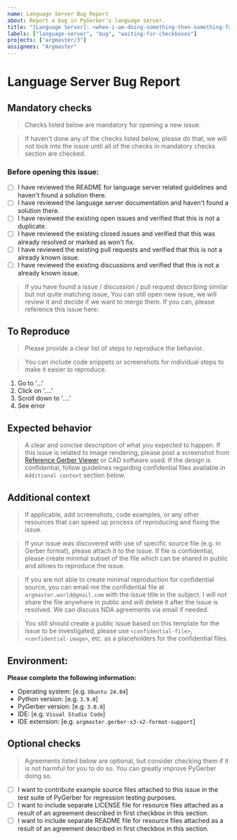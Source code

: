 ```yaml
---
name: Language Server Bug Report
about: Report a bug in PyGerber's language server.
title: "[Language Server]: <when-i-am-doing-something-then-something-fails>"
labels: ["language-server", "bug", "waiting-for-checkboxes"]
projects: ["argmaster/3"]
assignees: "Argmaster"
---
```


# Language Server Bug Report

## Mandatory checks

> Checks listed below are mandatory for opening a new issue.

> If haven't done any of the checks listed below, please do that, we will not look into
> the issue until all of the checks in mandatory checks section are checked.

### Before opening this issue:

- [ ] I have reviewed the README for language server related guidelines and haven't
      found a solution there.
- [ ] I have reviewed the language server documentation and haven't found a solution
      there.
- [ ] I have reviewed the existing open issues and verified that this is not a
      duplicate.
- [ ] I have reviewed the existing closed issues and verified that this was already
      resolved or marked as won't fix.
- [ ] I have reviewed the existing pull requests and verified that this is not a already
      known issue.
- [ ] I have reviewed the existing discussions and verified that this is not a already
      known issue.

> If you have found a issue / discussion / pull request describing similar but not quite
> matching issue, You can still open new issue, we will review it and decide if we want
> to merge them. If you can, please reference this issue here:

## To Reproduce

> Please provide a clear list of steps to reproduce the behavior.

> You can include code snippets or screenshots for individual steps to make it easier to
> reproduce.

1. Go to '...'
2. Click on '....'
3. Scroll down to '....'
4. See error

## Expected behavior

> A clear and concise description of what you expected to happen. If this issue is
> related to image rendering, please post a screenshot from
> [Reference Gerber Viewer](https://gerber-viewer.ucamco.com/) or CAD software used. If
> the design is confidential, follow guidelines regarding confidential files available
> in `Additional context` section below.

## Additional context

> If applicable, add screenshots, code examples, or any other resources that can speed
> up process of reproducing and fixing the issue.

> If your issue was discovered with use of specific source file (e.g. in Gerber format),
> please attach it to the issue. If file is confidential, please create minimal subset
> of the file which can be shared in public and allows to reproduce the issue.

> If you are not able to create minimal reproduction for confidential source, you can
> email me the confidential file at `argmaster.world@gmail.com` with the issue title in
> the subject. I will not share the file anywhere in public and will delete it after the
> issue is resolved. We can discuss NDA agreements via email if needed.

> You still should create a public issue based on this template for the issue to be
> investigated, please use `<confidential-file>`, `<confidential-image>`, etc. as a
> placeholders for the confidential files.

## Environment:

**Please complete the following information:**

- Operating system: [e.g. `Ubuntu 24.04`]
- Python version: [e.g. `3.9.0`]
- PyGerber version: [e.g. `3.0.0`]
- IDE: [e.g. `Visual Studio Code`]
- IDE extension: [e.g. `argmaster.gerber-x3-x2-format-support`]

## Optional checks

> Agreements listed below are optional, but consider checking them if it is not harmful
> for you to do so. You can greatly improve PyGerber doing so.

- [ ] I want to contribute example source files attached to this issue in the test suite
      of PyGerber for regression testing purposes.
- [ ] I want to include separate LICENSE file for resource files attached as a result of
      an agreement described in first checkbox in this section.
- [ ] I want to include separate README file for resource files attached as a result of
      an agreement described in first checkbox in this section.
